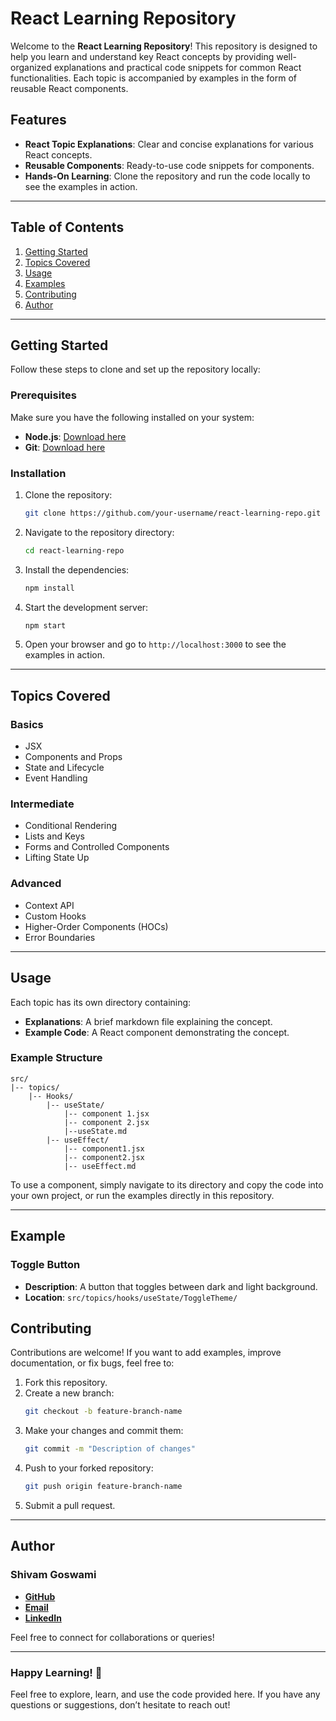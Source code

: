 # React Learning Repository

Welcome to the **React Learning Repository**! This repository is designed to help you learn and understand key React concepts by providing well-organized explanations and practical code snippets for common React functionalities. Each topic is accompanied by examples in the form of reusable React components.

## Features

- **React Topic Explanations**: Clear and concise explanations for various React concepts.
- **Reusable Components**: Ready-to-use code snippets for components.
- **Hands-On Learning**: Clone the repository and run the code locally to see the examples in action.

---

## Table of Contents

1. [Getting Started](#getting-started)
2. [Topics Covered](#topics-covered)
3. [Usage](#usage)
4. [Examples](#examples)
5. [Contributing](#contributing)
6. [Author](#author)

---

## Getting Started

Follow these steps to clone and set up the repository locally:

### Prerequisites

Make sure you have the following installed on your system:

- **Node.js**: [Download here](https://nodejs.org/)
- **Git**: [Download here](https://git-scm.com/)

### Installation

1. Clone the repository:
   ```bash
   git clone https://github.com/your-username/react-learning-repo.git
   ```
2. Navigate to the repository directory:
   ```bash
   cd react-learning-repo
   ```
3. Install the dependencies:
   ```bash
   npm install
   ```
4. Start the development server:
   ```bash
   npm start
   ```
5. Open your browser and go to `http://localhost:3000` to see the examples in action.

---

## Topics Covered

### Basics
- JSX
- Components and Props
- State and Lifecycle
- Event Handling

### Intermediate
- Conditional Rendering
- Lists and Keys
- Forms and Controlled Components
- Lifting State Up

### Advanced
- Context API
- Custom Hooks
- Higher-Order Components (HOCs)
- Error Boundaries

---

## Usage

Each topic has its own directory containing:

- **Explanations**: A brief markdown file explaining the concept.
- **Example Code**: A React component demonstrating the concept.

### Example Structure

```plaintext
src/
|-- topics/
    |-- Hooks/
        |-- useState/
            |-- component 1.jsx
            |-- component 2.jsx
            |--useState.md
        |-- useEffect/
            |-- component1.jsx
            |-- component2.jsx
            |-- useEffect.md
```

To use a component, simply navigate to its directory and copy the code into your own project, or run the examples directly in this repository.

---

## Example

### Toggle Button
- **Description**: A button that toggles between dark and light background.
- **Location**: `src/topics/hooks/useState/ToggleTheme/`


## Contributing

Contributions are welcome! If you want to add examples, improve documentation, or fix bugs, feel free to:

1. Fork this repository.
2. Create a new branch:
   ```bash
   git checkout -b feature-branch-name
   ```
3. Make your changes and commit them:
   ```bash
   git commit -m "Description of changes"
   ```
4. Push to your forked repository:
   ```bash
   git push origin feature-branch-name
   ```
5. Submit a pull request.

---
## Author

### Shivam Goswami

- [**GitHub**](https://github.com/shivamgoswamihere)
- [**Email**](mailto:shivamg1008@gmail.com)
- [**LinkedIn**](https://www.linkedin.com/in/shivamgoswami-)

Feel free to connect for collaborations or queries!

---


### Happy Learning! 🎉

Feel free to explore, learn, and use the code provided here. If you have any questions or suggestions, don’t hesitate to reach out!
